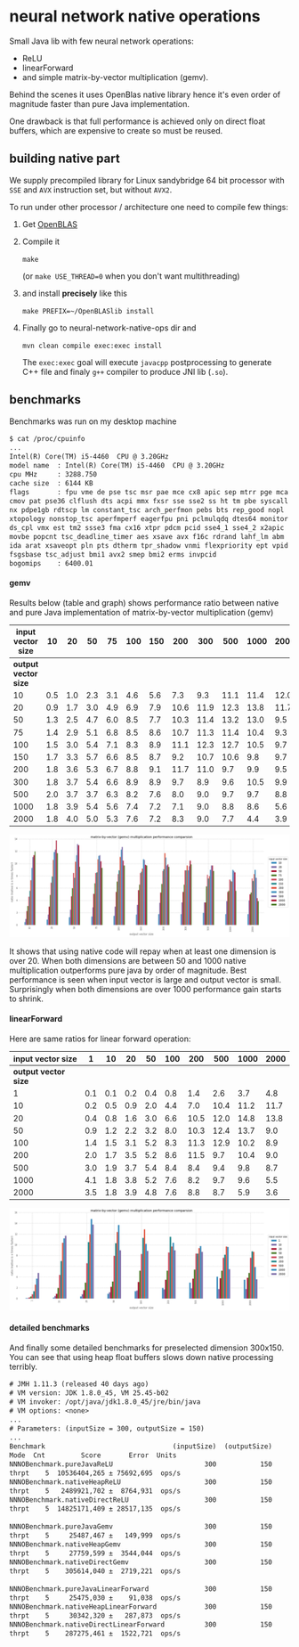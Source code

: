 # neural network native operations

Small Java lib with few neural network operations:
 - ReLU
 - linearForward
 - and simple matrix-by-vector multiplication (gemv).

Behind the scenes it uses OpenBlas native library
hence it's even order of magnitude faster than pure Java implementation.

One drawback is that full performance is achieved only on direct float buffers,
which are expensive to create so must be reused.

## building native part

We supply precompiled library for Linux sandybridge 64 bit processor
with `SSE` and `AVX` instruction set, but without `AVX2`.

To run under other processor / architecture one need to compile few things:
 1. Get [OpenBLAS](https://github.com/xianyi/OpenBLAS)
 2. Compile it

    `make`

    (or `make USE_THREAD=0` when you don't want multithreading)
 3. and install **precisely** like this

    `make PREFIX=~/OpenBLASlib install`
 4. Finally go to neural-network-native-ops dir and

    `mvn clean compile exec:exec install`

    The `exec:exec` goal will execute `javacpp` postprocessing to
    generate C++ file and finaly `g++` compiler to produce JNI lib (`.so`).

## benchmarks

Benchmarks was run on my desktop machine

```
$ cat /proc/cpuinfo
...
Intel(R) Core(TM) i5-4460  CPU @ 3.20GHz
model name	: Intel(R) Core(TM) i5-4460  CPU @ 3.20GHz
cpu MHz		: 3288.750
cache size	: 6144 KB
flags		: fpu vme de pse tsc msr pae mce cx8 apic sep mtrr pge mca cmov pat pse36 clflush dts acpi mmx fxsr sse sse2 ss ht tm pbe syscall nx pdpe1gb rdtscp lm constant_tsc arch_perfmon pebs bts rep_good nopl xtopology nonstop_tsc aperfmperf eagerfpu pni pclmulqdq dtes64 monitor ds_cpl vmx est tm2 ssse3 fma cx16 xtpr pdcm pcid sse4_1 sse4_2 x2apic movbe popcnt tsc_deadline_timer aes xsave avx f16c rdrand lahf_lm abm ida arat xsaveopt pln pts dtherm tpr_shadow vnmi flexpriority ept vpid fsgsbase tsc_adjust bmi1 avx2 smep bmi2 erms invpcid
bogomips	: 6400.01
```

#### gemv

Results below (table and graph) shows performance ratio between native
and pure Java implementation of matrix-by-vector multiplication (gemv)

input vector size|10|20|50|75|100|150|200|300|500|1000|2000
 ---|---|---|---|---|---|---|---|---|---|---|---
**output vector size**|||||||||||
10|0.5|1.0|2.3|3.1|4.6|5.6|7.3|9.3|11.1|11.4|12.0
20|0.9|1.7|3.0|4.9|6.9|7.9|10.6|11.9|12.3|13.8|11.7
50|1.3|2.5|4.7|6.0|8.5|7.7|10.3|11.4|13.2|13.0|9.5
75|1.4|2.9|5.1|6.8|8.5|8.6|10.7|11.3|11.4|10.4|9.3
100|1.5|3.0|5.4|7.1|8.3|8.9|11.1|12.3|12.7|10.5|9.7
150|1.7|3.3|5.7|6.6|8.5|8.7|9.2|10.7|10.6|9.8|9.7
200|1.8|3.6|5.3|6.7|8.8|9.1|11.7|11.0|9.7|9.9|9.5
300|1.8|3.7|5.4|6.6|8.9|8.9|9.7|8.9|9.6|10.5|9.9
500|2.0|3.7|3.7|6.3|8.2|7.6|8.0|9.0|9.7|9.7|8.8
1000|1.8|3.9|5.4|5.6|7.4|7.2|7.1|9.0|8.8|8.6|5.6
2000|1.8|4.0|5.0|5.3|7.6|7.2|8.3|9.0|7.7|4.4|3.9

![gemv benchmarks](https://github.com/RTBHOUSE/neural-network-native-ops/raw/master/gemv_benchmarks.png)

It shows that using native code will repay when at least one dimension
is over 20. When both dimensions are between 50 and 1000 native
multiplication outperforms pure java by order of magnitude.
Best performance is seen when input vector is large and output vector is small.
Surprisingly when both dimensions are over 1000 performance gain starts to shrink.

#### linearForward

Here are same ratios for linear forward operation:

input vector size|1|10|20|50|100|200|500|1000|2000
 ---|---|---|---|---|---|---|---|---|---
**output vector size**|||||||||
1|0.1|0.1|0.2|0.4|0.8|1.4|2.6|3.7|4.8
10|0.2|0.5|0.9|2.0|4.4|7.0|10.4|11.2|11.7
20|0.4|0.8|1.6|3.0|6.6|10.5|12.0|14.8|13.8
50|0.9|1.2|2.2|3.2|8.0|10.3|12.4|13.7|9.0
100|1.4|1.5|3.1|5.2|8.3|11.3|12.9|10.2|8.9
200|2.0|1.7|3.5|5.2|8.6|11.5|9.7|10.4|9.0
500|3.0|1.9|3.7|5.4|8.4|8.4|9.4|9.8|8.7
1000|4.1|1.8|3.8|5.2|7.6|8.2|9.7|9.6|5.5
2000|3.5|1.8|3.9|4.8|7.6|8.8|8.7|5.9|3.6

![linear forward benchmarks](https://github.com/RTBHOUSE/neural-network-native-ops/raw/master/linear_forward_benchmarks.png)

#### detailed benchmarks
And finally some detailed benchmarks for preselected dimension 300x150.
You can see that using heap float buffers slows down native processing terribly.

```
# JMH 1.11.3 (released 40 days ago)
# VM version: JDK 1.8.0_45, VM 25.45-b02
# VM invoker: /opt/java/jdk1.8.0_45/jre/bin/java
# VM options: <none>
...
# Parameters: (inputSize = 300, outputSize = 150)
...
Benchmark                                (inputSize)  (outputSize)   Mode  Cnt         Score       Error  Units
NNNOBenchmark.pureJavaReLU                       300           150  thrpt    5  10536404,265 ± 75692,695  ops/s
NNNOBenchmark.nativeHeapReLU                     300           150  thrpt    5   2489921,702 ±  8764,931  ops/s
NNNOBenchmark.nativeDirectReLU                   300           150  thrpt    5  14825171,409 ± 28517,135  ops/s

NNNOBenchmark.pureJavaGemv                       300           150  thrpt    5     25487,467 ±   149,999  ops/s
NNNOBenchmark.nativeHeapGemv                     300           150  thrpt    5     27759,599 ±  3544,044  ops/s
NNNOBenchmark.nativeDirectGemv                   300           150  thrpt    5    305614,040 ±  2719,221  ops/s

NNNOBenchmark.pureJavaLinearForward              300           150  thrpt    5     25475,030 ±    91,038  ops/s
NNNOBenchmark.nativeHeapLinearForward            300           150  thrpt    5     30342,320 ±   287,873  ops/s
NNNOBenchmark.nativeDirectLinearForward          300           150  thrpt    5    287275,461 ±  1522,721  ops/s

```
